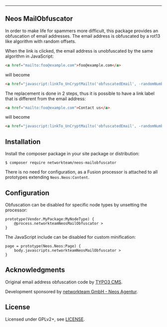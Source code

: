 -------------------
Neos MailObfuscator
-------------------

In order to make life for spammers more difficult, this package provides an obfuscation of email addresses.
The email address is obfuscated by a rot13 like algorithm with random offsets.

When the link is clicked, the email address is unobfuscated by the same algorithm in JavaScript:

```html
<a href="mailto:foo@example.com">foo@example.com</a>
```

will become

```html
<a href="javascript:linkTo_UnCryptMailto('obfuscatedEmail', -randomNumber)">foo (at) example.com</a>
```

The replacement is done in 2 steps, thus it is possible to have a link label that is different from the email address:

```html
<a href="mailto:foo@example.com">Contact us</a>
```

will become

```html
<a href="javascript:linkTo_UnCryptMailto('obfuscatedEmail', -randomNumber)">Contact us</a>
```

Installation
------------

Install the composer package in your site package or distribution:

```shell
$ composer require networkteam/neos-mailobfuscator
```

There is no need for configuration, as a Fusion processor is attached to all prototypes extending
`Neos.Neos:Content`.

Configuration
-------------

Obfuscation can be disabled for specific node types by unsetting the processor:

```
prototype(Vendor.MyPackage:MyNodeType) {
    @process.networkteamNeosMailObfuscator >
}
```

The JavaScript include can be disabled for custom minification:

```
page = prototype(Neos.Neos:Page) {
    body.javascripts.networkteamNeosMailObfuscator >
}
```

Acknowledgments
---------------

Original email address obfuscation code by [TYPO3 CMS](http://www.typo3.org).

Development sponsored by [networkteam GmbH - Neos Agentur](https://networkteam.com/fokus/neos-cms.html).

License
-------

Licensed under GPLv2+, see [LICENSE](LICENSE).
